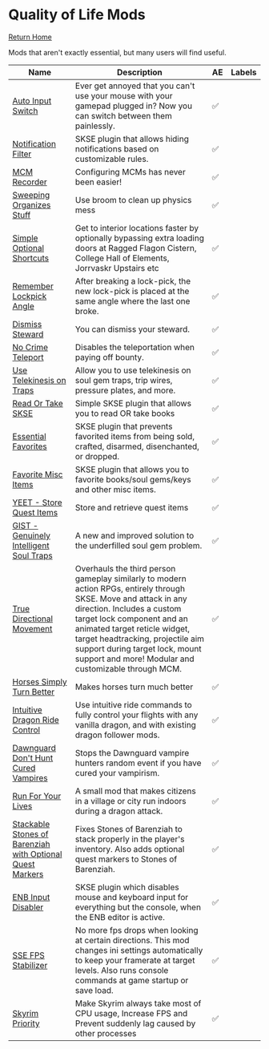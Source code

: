 # Quality of Life Mods
[Return Home](https://github.com/Geborgen/usefulmods)

Mods that aren't exactly essential, but many users will find useful.


| Name | Description | AE | Labels |
| ------------- | ------------- | ------------ | ------------ |
| [Auto Input Switch](https://www.nexusmods.com/skyrimspecialedition/mods/54309) | Ever get annoyed that you can't use your mouse with your gamepad plugged in? Now you can switch between them painlessly. | :white_check_mark: |
| [Notification Filter](https://www.nexusmods.com/skyrimspecialedition/mods/67925) | SKSE plugin that allows hiding notifications based on customizable rules. | :white_check_mark: |
| [MCM Recorder](https://www.nexusmods.com/skyrimspecialedition/mods/61719) | Configuring MCMs has never been easier! | :white_check_mark: |
| [Sweeping Organizes Stuff](https://www.nexusmods.com/skyrimspecialedition/mods/51645) | Use broom to clean up physics mess | :white_check_mark: |
| [Simple Optional Shortcuts](https://www.nexusmods.com/skyrimspecialedition/mods/68064) | Get to interior locations faster by optionally bypassing extra loading doors at Ragged Flagon Cistern, College Hall of Elements, Jorrvaskr Upstairs etc | :white_check_mark: |
| [Remember Lockpick Angle](https://www.nexusmods.com/skyrimspecialedition/mods/26838) | After breaking a lock-pick, the new lock-pick is placed at the same angle where the last one broke. | :white_check_mark: |
| [Dismiss Steward](https://www.nexusmods.com/skyrimspecialedition/mods/22236) | You can dismiss your steward. | :white_check_mark: |
| [No Crime Teleport](https://www.nexusmods.com/skyrimspecialedition/mods/13109) | Disables the teleportation when paying off bounty. | :white_check_mark: |
| [Use Telekinesis on Traps](https://www.nexusmods.com/skyrimspecialedition/mods/59350) | Allow you to use telekinesis on soul gem traps, trip wires, pressure plates, and more. | :white_check_mark: |
|[Read Or Take SKSE](https://www.nexusmods.com/skyrimspecialedition/mods/69588) | Simple SKSE plugin that allows you to read OR take books | :white_check_mark: |
| [Essential Favorites](https://www.nexusmods.com/skyrimspecialedition/mods/42997) | SKSE plugin that prevents favorited items from being sold, crafted, disarmed, disenchanted, or dropped. | :white_check_mark: |
| [Favorite Misc Items](https://www.nexusmods.com/skyrimspecialedition/mods/42750) | SKSE plugin that allows you to favorite books/soul gems/keys and other misc items. | :white_check_mark: |
| [YEET - Store Quest Items](https://www.nexusmods.com/skyrimspecialedition/mods/65732) | Store and retrieve quest items | :white_check_mark: |
| [GIST - Genuinely Intelligent Soul Traps](https://www.nexusmods.com/skyrimspecialedition/mods/15755) | A new and improved solution to the underfilled soul gem problem. | :white_check_mark: |
| [True Directional Movement](https://www.nexusmods.com/skyrimspecialedition/mods/51614) | Overhauls the third person gameplay similarly to modern action RPGs, entirely through SKSE. Move and attack in any direction. Includes a custom target lock component and an animated target reticle widget, target headtracking, projectile aim support during target lock, mount support and more! Modular and customizable through MCM. | :white_check_mark: |
| [Horses Simply Turn Better](https://www.nexusmods.com/skyrimspecialedition/mods/57790) | Makes horses turn much better | :white_check_mark: |
| [Intuitive Dragon Ride Control](https://www.nexusmods.com/skyrimspecialedition/mods/64679) | Use intuitive ride commands to fully control your flights with any vanilla dragon, and with existing dragon follower mods. | :white_check_mark: |
| [Dawnguard Don't Hunt Cured Vampires](https://www.nexusmods.com/skyrimspecialedition/mods/5471) | Stops the Dawnguard vampire hunters random event if you have cured your vampirism. | :white_check_mark: |
| [Run For Your Lives](https://www.nexusmods.com/skyrimspecialedition/mods/2272) | A small mod that makes citizens in a village or city run indoors during a dragon attack. | :white_check_mark: |
| [Stackable Stones of Barenziah with Optional Quest Markers](https://www.nexusmods.com/skyrimspecialedition/mods/22395) | Fixes Stones of Barenziah to stack properly in the player's inventory. Also adds optional quest markers to Stones of Barenziah. | :white_check_mark: |
| [ENB Input Disabler](https://www.nexusmods.com/skyrimspecialedition/mods/62796) | SKSE plugin which disables mouse and keyboard input for everything but the console, when the ENB editor is active. | :white_check_mark: |
| [SSE FPS Stabilizer](https://www.nexusmods.com/skyrimspecialedition/mods/38438) | No more fps drops when looking at certain directions. This mod changes ini settings automatically to keep your framerate at target levels. Also runs console commands at game startup or save load. | :white_check_mark: |
| [Skyrim Priority](https://www.nexusmods.com/skyrimspecialedition/mods/50129) | Make Skyrim always take most of CPU usage, Increase FPS and Prevent suddenly lag caused by other processes | :white_check_mark: |
